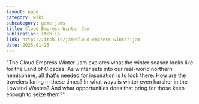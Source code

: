 ```yaml
---
layout: page
category: wiki
subcategory: game-jams
title: Cloud Empress Winter Jam
publication: itch.io
link: https://itch.io/jam/cloud-empress-winter-jam
date: 2025-01-25
---
```


"The Cloud Empress  Winter Jam explores what the winter season looks like for the Land of Cicadas. As winter sets into our real-world northern hemisphere, all that's needed for inspiration is to look there. How are the travelers faring in these times? In what ways is winter even harsher in the Lowland Wastes? And what opportunities does that bring for those keen enough to seize them?"
